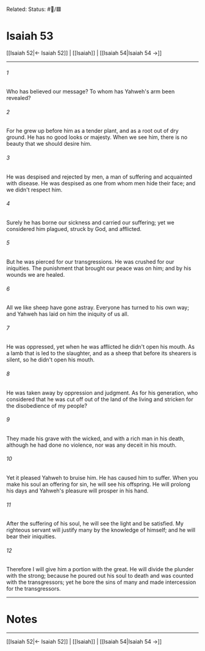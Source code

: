 Related:
Status: #📖/🟥
# Isaiah 53

[[Isaiah 52|← Isaiah 52]] | [[Isaiah]] | [[Isaiah 54|Isaiah 54 →]]
***



###### 1 
Who has believed our message? To whom has Yahweh's arm been revealed? 

###### 2 
For he grew up before him as a tender plant, and as a root out of dry ground. He has no good looks or majesty. When we see him, there is no beauty that we should desire him. 

###### 3 
He was despised and rejected by men, a man of suffering and acquainted with disease. He was despised as one from whom men hide their face; and we didn't respect him. 

###### 4 
Surely he has borne our sickness and carried our suffering; yet we considered him plagued, struck by God, and afflicted. 

###### 5 
But he was pierced for our transgressions. He was crushed for our iniquities. The punishment that brought our peace was on him; and by his wounds we are healed. 

###### 6 
All we like sheep have gone astray. Everyone has turned to his own way; and Yahweh has laid on him the iniquity of us all. 

###### 7 
He was oppressed, yet when he was afflicted he didn't open his mouth. As a lamb that is led to the slaughter, and as a sheep that before its shearers is silent, so he didn't open his mouth. 

###### 8 
He was taken away by oppression and judgment. As for his generation, who considered that he was cut off out of the land of the living and stricken for the disobedience of my people? 

###### 9 
They made his grave with the wicked, and with a rich man in his death, although he had done no violence, nor was any deceit in his mouth. 

###### 10 
Yet it pleased Yahweh to bruise him. He has caused him to suffer. When you make his soul an offering for sin, he will see his offspring. He will prolong his days and Yahweh's pleasure will prosper in his hand. 

###### 11 
After the suffering of his soul, he will see the light and be satisfied. My righteous servant will justify many by the knowledge of himself; and he will bear their iniquities. 

###### 12 
Therefore I will give him a portion with the great. He will divide the plunder with the strong; because he poured out his soul to death and was counted with the transgressors; yet he bore the sins of many and made intercession for the transgressors.

---
# Notes


***
[[Isaiah 52|← Isaiah 52]] | [[Isaiah]] | [[Isaiah 54|Isaiah 54 →]]
